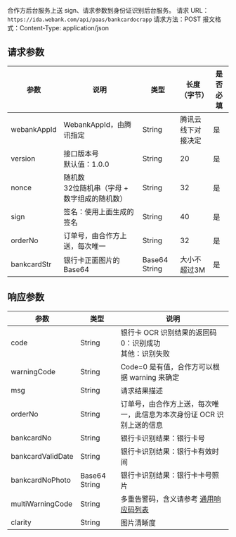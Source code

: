合作方后台服务上送 sign、请求参数到身份证识别后台服务。
请求 URL：`https://ida.webank.com/api/paas/bankcardocrapp`
请求方法：POST
报文格式：Content-Type: application/json
## 请求参数

| 参数 | 说明   | 类型   | 长度（字节） | 是否必填 |
| ---- | ----- | ----- | ---- | --- |
| webankAppId | WebankAppId，由腾讯指定        | String        | 腾讯云线下对接决定 | 是          |
| version     | 接口版本号</br>默认值：1.0.0                    | String        | 20          | 是 |
| nonce       | 随机数</br>32位随机串（字母 + 数字组成的随机数） | String        | 32          | 是        |
| sign        | 签名：使用上面生成的签名            | String        | 40          | 是         |
| orderNo     | 订单号，由合作方上送，每次唯一          | String        | 32          | 是         |
| bankcardStr | 银行卡正面图片的 Base64   | Base64 String |  大小不超过3M    | 是         |

## 响应参数

| 参数         |     类型   | 说明        |
| ----------- | ---------- | ---------- |
| code              | String | 银行卡 OCR 识别结果的返回码</br>0：识别成功</br>其他：识别失败  |
| warningCode          | String       | Code=0 是有值，合作方可以根据 warning 来确定         |
| msg               |String       | 请求结果描述                               |
| orderNo           |  String       |订单号，由合作方上送，每次唯一，此信息为本次身份证 OCR 识别上送的信息 |
| bankcardNo        |String       | 银行卡识别结果：银行卡号                         |
| bankcardValidDate |String       | 银行卡识别结果：银行卡有效时间                      |
| bankcardNoPhoto   | Base64 String | 银行卡识别结果：银行卡卡号照片                      |
|multiWarningCode | String | 多重告警码，含义请参考 [通用响应码列表](https://cloud.tencent.com/document/product/655/13819) |
| clarity       | String | 图片清晰度                |
